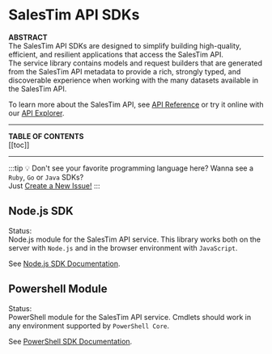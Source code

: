 # SalesTim API SDKs <Badge text="beta" type="warning"/>

**ABSTRACT**  
The SalesTim API SDKs are designed to simplify building high-quality, efficient, and resilient applications that access the SalesTim API.  
The service library contains models and request builders that are generated from the SalesTim API metadata to provide a rich, strongly typed, and discoverable experience when working with the many datasets available in the SalesTim API.

To learn more about the SalesTim API, see [API Reference](https://developers.salestim.com/api) or try it online with our [API Explorer](https://developers.salestim.com/api/explorer).

---

**TABLE OF CONTENTS**  
[[toc]]

---

:::tip 💡 Don't see your favorite programming language here?
Wanna see a `Ruby`, `Go` or `Java` SDKs?  
Just [Create a New Issue!](https://github.com/SalesTim/tech-hub/issues)
:::

## Node.js SDK
Status: <Badge text="beta" type="warning"/>  
Node.js module for the SalesTim API service. This library works both on the server with `Node.js` and in the browser environment with `JavaScript`.

See [Node.js SDK Documentation](/api/sdks/node).

## Powershell Module
Status: <Badge text="alpha" type="error"/>  
PowerShell module for the SalesTim API service. Cmdlets should work in any environment supported by `PowerShell Core`.

See [PowerShell SDK Documentation](/api/sdks/powershell).

<Classification label="public" />
